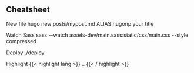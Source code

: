 ## Cheatsheet
New file
    hugo new posts/mypost.md
    ALIAS
    hugonp your title

Watch Sass
 sass --watch assets-dev/main.sass:static/css/main.css --style compressed

Deploy
    ./deploy

Highlight
    {{< highlight lang >}}
    ..
    {{< / highlight >}}

